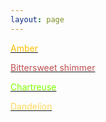 ```yaml
---
layout: page
---
```



 <p><tr><td><a href="https://illogicalfallacy.ml/amber.html"><font color="FFBF00"> Amber </font></a></td></tr></p>
 
 <p> <tr><td><a href="https://illogicalfallacy.ml/bittersweetshimmer.html"><font color="#bf4f51"> Bittersweet shimmer </font></a></td></tr></p>

<p> <tr><td><a href="https://illogicalfallacy.ml/chartreuse.html"><font color="#7FFF00"> Chartreuse </font></a></td></tr></p>

<p> <tr><td><a href="https://illogicalfallacy.ml/dandelion.html"><font color="#FED85D"> Dandelion </font></a></td></tr></p>
